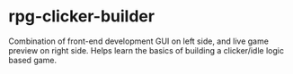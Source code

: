 # rpg-clicker-builder
Combination of front-end development GUI on left side, and live game preview on right side. Helps learn the basics of building a clicker/idle logic based game.
